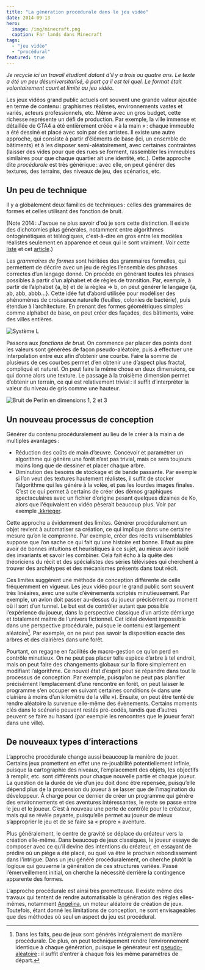 ```yaml
---
title: "La génération procédurale dans le jeu vidéo"
date: 2014-09-13
hero:
  image: /img/minecraft.png
  caption: Far lands dans Minecraft
tags:
  - "jeu vidéo"
  - "procédural"
featured: true
---
```


_Je recycle ici un travail étudiant datant d'il y a trois ou quatre ans. Le texte a été un peu désuniversitarisé, à part ça il est tel quel. Le format était volontairement court et limité au jeu vidéo._

Les jeux vidéos grand public actuels ont souvent une grande valeur ajoutée en terme de contenu : graphismes réalistes, environnements vastes et variés, acteurs professionnels, etc. Même avec un gros budget, cette richesse représente un défi de production. Par exemple, la ville immense et détaillée de GTA4 a été entièrement créée « à la main » : chaque immeuble a été dessiné et placé avec soin par des artistes. Il existe une autre approche, qui consiste à partir d’éléments de base (ici, un ensemble de bâtiments) et à les disposer semi-aléatoirement, avec certaines contraintes (laisser des vides pour que des rues se forment, rassembler les immeubles similaires pour que chaque quartier ait une identité, etc.). Cette approche dite _procédurale_ est très générique : avec elle, on peut générer des textures, des terrains, des niveaux de jeu, des scénarios, etc.

## Un peu de technique

Il y a globalement deux familles de techniques : celles des grammaires de formes et celles utilisant des fonction de bruit.

(Note 2014 : J'avoue ne plus savoir d'où je sors cette distinction. Il existe des dichotomies plus générales, notamment entre algorithmes ontogénétiques et téléogiques, c'est-à-dire en gros entre les modèles réalistes seulement en apparence et ceux qui le sont vraiment. Voir cette [liste](http://pcg.wikidot.com/pcg-algorithm:teleological-vs-ontogenetic) et cet [article](http://cowboyprogramming.com/2007/01/05/shattering-reality/).)

Les _grammaires de formes_ sont héritées des grammaires formelles, qui permettent de décrire avec un jeu de règles l’ensemble des phrases correctes d’un langage donné. On procède en générant toutes les phrases possibles à partir d’un alphabet et de règles de transition. Par, exemple, à partir de l’alphabet {a, b} et de la règlea => b, on peut générer le langage {a, ab, abb, abbb…}. Cette idée fut d’abord utilisée pour modéliser des phénomènes de croissance naturelle (feuilles, colonies de bactérie), puis étendue à l’architecture. En prenant des formes géométriques simples comme alphabet de base, on peut créer des façades, des bâtiments, voire des villes entières.

![Système L](/img/System-L.jpg)

Passons aux _fonctions de bruit._ On commence par placer des points dont les valeurs sont générées de façon pseudo-aléatoire, puis à effectuer une interpolation entre eux afin d’obtenir une courbe. Faire la somme de plusieurs de ces courbes permet d’en obtenir une d’aspect plus fractal, compliqué et naturel. On peut faire la même chose en deux dimensions, ce qui donne alors une texture. Le passage à la troisième dimension permet d’obtenir un terrain, ce qui est relativement trivial : il suffit d’interpréter la valeur du niveau de gris comme une hauteur.

![Bruit de Perlin en dimensions 1, 2 et 3](/img/Perlin.png " Bruit de Perlin en dimensions 1, 2 et 3")

## Un nouveau processus de conception

Générer du contenu procéduralement au lieu de le créer à la main a de multiples avantages :

- Réduction des coûts de main d’œuvre. Concevoir et paramétrer un algorithme qui génère une forêt n’est pas trivial, mais ce sera toujours moins long que de dessiner et placer chaque arbre.
- Diminution des besoins de stockage et de bande passante. Par exemple si l’on veut des textures hautement réalistes, il suffit de stocker l’algorithme qui les génére à la volée, et pas les lourdes images finales. C’est ce qui permet à certains de créer des démos graphiques spectaculaires avec un fichier d’origine pesant quelques dizaines de Ko, alors que l'équivalent en vidéo pèserait beaucoup plus. Voir par exemple [.kkrieger](http://en.wikipedia.org/wiki/.kkrieger).

Cette approche a évidemment des limites. Générer procéduralement un objet revient à automatiser sa création, ce qui implique dans une certaine mesure qu’on le comprenne. Par exemple, créer des récits vraisemblables suppose que l’on sache ce qui fait qu'une histoire est bonne. Il faut au pire avoir de bonnes intuitions et heuristiques à ce sujet, au mieux avoir isolé des invariants et savoir les combiner. Cela fait écho à la quête des théoriciens du récit et des spécialistes des séries télévisées qui cherchent à trouver des archétypes et des mécanismes présents dans tout récit.

Ces limites suggèrent une méthode de conception différente de celle fréquemment en vigueur. Les jeux vidéo pour le grand public sont souvent très linéaires, avec une suite d’évènements scriptés minutieusement. Par exemple, un avion doit passer au-dessus du joueur précisément au moment où il sort d’un tunnel. Le but est de contrôler autant que possible l’expérience du joueur, dans la perspective classique d’un artiste démiurge et totalement maitre de l’univers fictionnel. Cet idéal devient impossible dans une perspective procédurale, puisque le contenu est largement aléatoire[^1]. Par exemple, on ne peut pas savoir la disposition exacte des arbres et des clairières dans une forêt.

Pourtant, on regagne en facilités de macro-gestion ce qu’on perd en contrôle minutieux. On ne peut pas placer telle espèce d’arbre à tel endroit, mais on peut faire des changements globaux sur la flore simplement en modifiant l’algorithme. Ce nouvel état d’esprit peut se répandre dans tout le processus de conception. Par exemple, puisqu’on ne peut pas planifier précisément l’emplacement d’une rencontre en forêt, on peut laisser le programme s’en occuper en suivant certaines conditions (« dans une clairière à moins d’un kilomètre de la ville »). Ensuite, on peut être tenté de rendre aléatoire la survenue elle-même des évènements. Certains moments clés dans le scénario peuvent restés pré-codés, tandis que d’autres peuvent se faire au hasard (par exemple les rencontres que le joueur ferait dans une ville).

## De nouveaux types d’interactions

L’approche procédurale change aussi beaucoup la manière de jouer. Certains jeux promettent en effet une re-jouabilité potentiellement infinie, puisque la cartographie des niveaux, l’emplacement des objets, les objectifs à remplir, etc. sont différents pour chaque nouvelle partie et chaque joueur. La question de la durée de vie d’un jeu doit donc être repensée, puisqu’elle dépend plus de la propension du joueur à se lasser que de l’imagination du développeur. À charge pour ce dernier de créer un programme qui génère des environnements et des aventures intéressantes, le reste se passe entre le jeu et le joueur. C’est à nouveau une perte de contrôle pour le créateur, mais qui se révèle payante, puisqu’elle permet au joueur de mieux s’approprier le jeu et de se faire sa « propre » aventure.

Plus généralement, le centre de gravité se déplace du créateur vers la création elle-même. Dans beaucoup de jeux classiques, le joueur essaye de composer avec ce qu’il devine des intentions du créateur, en essayant de prédire où un piège a été placé, ou quel va être le prochain rebondissement dans l'intrigue. Dans un jeu généré procéduralement, on cherche plutôt la logique qui gouverne la génération de ces structures variées. Passé l’émerveillement initial, on cherche la nécessité derrière la contingence apparente des formes.

L’approche procédurale est ainsi très prometteuse. Il existe même des travaux qui tentent de rendre automatisable la génération des règles elles-mêmes, notamment [Angelina](http://www.develop-online.net/features/1537/Games-built-by-computers), un moteur aléatoire de création de jeux. Toutefois, étant donné les limitations de conception, ne sont envisageables que des méthodes où seul un aspect du jeu est procédural.

[^1]: Dans les faits, peu de jeux sont générés intégralement de manière procédurale. De plus, on peut techniquement rendre l’environnement identique à chaque génération, puisque le générateur est [pseudo-aléatoire](https://en.wikipedia.org/wiki/Random_seed) : il suffit d’entrer à chaque fois les même paramètres de départ.